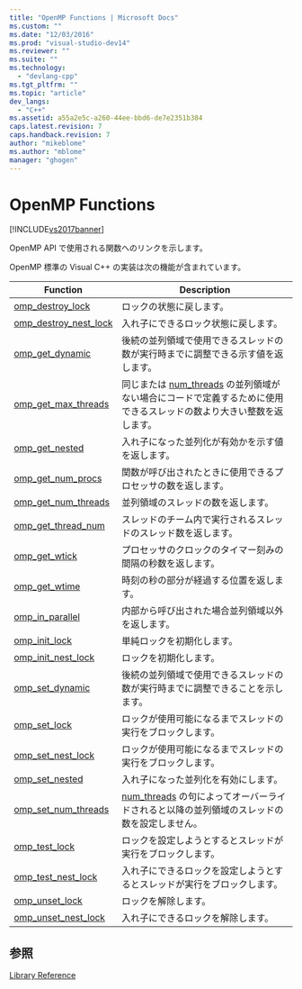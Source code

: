 ```yaml
---
title: "OpenMP Functions | Microsoft Docs"
ms.custom: ""
ms.date: "12/03/2016"
ms.prod: "visual-studio-dev14"
ms.reviewer: ""
ms.suite: ""
ms.technology: 
  - "devlang-cpp"
ms.tgt_pltfrm: ""
ms.topic: "article"
dev_langs: 
  - "C++"
ms.assetid: a55a2e5c-a260-44ee-bbd6-de7e2351b384
caps.latest.revision: 7
caps.handback.revision: 7
author: "mikeblome"
ms.author: "mblome"
manager: "ghogen"
---
```

# OpenMP Functions
[!INCLUDE[vs2017banner](../../../assembler/inline/includes/vs2017banner.md)]

OpenMP API で使用される関数へのリンクを示します。  
  
 OpenMP 標準の Visual C\+\+ の実装は次の機能が含まれています。  
  
|Function|Description|  
|--------------|-----------------|  
|[omp\_destroy\_lock](../../../parallel/openmp/reference/omp-destroy-lock.md)|ロックの状態に戻します。|  
|[omp\_destroy\_nest\_lock](../../../parallel/openmp/reference/omp-destroy-nest-lock.md)|入れ子にできるロック状態に戻します。|  
|[omp\_get\_dynamic](../../../parallel/openmp/reference/omp-get-dynamic.md)|後続の並列領域で使用できるスレッドの数が実行時までに調整できる示す値を返します。|  
|[omp\_get\_max\_threads](../Topic/omp_get_max_threads.md)|同じまたは [num\_threads](../../../parallel/openmp/reference/num-threads.md) の並列領域がない場合にコードで定義するために使用できるスレッドの数より大きい整数を返します。|  
|[omp\_get\_nested](../../../parallel/openmp/reference/omp-get-nested.md)|入れ子になった並列化が有効かを示す値を返します。|  
|[omp\_get\_num\_procs](../../../parallel/openmp/reference/omp-get-num-procs.md)|関数が呼び出されたときに使用できるプロセッサの数を返します。|  
|[omp\_get\_num\_threads](../Topic/omp_get_num_threads.md)|並列領域のスレッドの数を返します。|  
|[omp\_get\_thread\_num](../../../parallel/openmp/reference/omp-get-thread-num.md)|スレッドのチーム内で実行されるスレッドのスレッド数を返します。|  
|[omp\_get\_wtick](../Topic/omp_get_wtick.md)|プロセッサのクロックのタイマー刻みの間隔の秒数を返します。|  
|[omp\_get\_wtime](../../../parallel/openmp/reference/omp-get-wtime.md)|時刻の秒の部分が経過する位置を返します。|  
|[omp\_in\_parallel](../../../parallel/openmp/reference/omp-in-parallel.md)|内部から呼び出された場合並列領域以外を返します。|  
|[omp\_init\_lock](../../../parallel/openmp/reference/omp-init-lock.md)|単純ロックを初期化します。|  
|[omp\_init\_nest\_lock](../Topic/omp_init_nest_lock.md)|ロックを初期化します。|  
|[omp\_set\_dynamic](../../../parallel/openmp/reference/omp-set-dynamic.md)|後続の並列領域で使用できるスレッドの数が実行時までに調整できることを示します。|  
|[omp\_set\_lock](../../../parallel/openmp/reference/omp-set-lock.md)|ロックが使用可能になるまでスレッドの実行をブロックします。|  
|[omp\_set\_nest\_lock](../../../parallel/openmp/reference/omp-set-nest-lock.md)|ロックが使用可能になるまでスレッドの実行をブロックします。|  
|[omp\_set\_nested](../../../parallel/openmp/reference/omp-set-nested.md)|入れ子になった並列化を有効にします。|  
|[omp\_set\_num\_threads](../../../parallel/openmp/reference/omp-set-num-threads.md)|[num\_threads](../../../parallel/openmp/reference/num-threads.md) の句によってオーバーライドされると以降の並列領域のスレッドの数を設定しません。|  
|[omp\_test\_lock](../../../parallel/openmp/reference/omp-test-lock.md)|ロックを設定しようとするとスレッドが実行をブロックします。|  
|[omp\_test\_nest\_lock](../../../parallel/openmp/reference/omp-test-nest-lock.md)|入れ子にできるロックを設定しようとするとスレッドが実行をブロックします。|  
|[omp\_unset\_lock](../../../parallel/openmp/reference/omp-unset-lock.md)|ロックを解除します。|  
|[omp\_unset\_nest\_lock](../../../parallel/openmp/reference/omp-unset-nest-lock.md)|入れ子にできるロックを解除します。|  
  
## 参照  
 [Library Reference](../../../parallel/openmp/reference/openmp-library-reference.md)